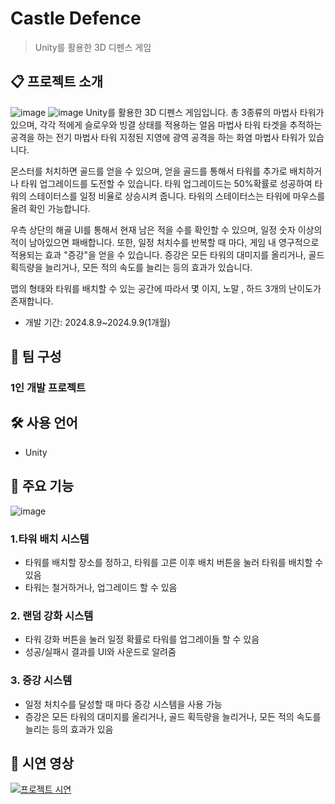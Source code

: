 # Castle Defence
> Unity를 활용한 3D 디펜스 게임

## 📋 프로젝트 소개
![image](https://github.com/user-attachments/assets/00675c6e-a7a8-4445-89c2-3e9bc37e1e36)
![image](https://github.com/user-attachments/assets/8a2a359e-ceae-4a83-b967-7d0cd4b1365f)
Unity를 활용한 3D 디펜스 게임입니다.
총 3종류의 마법사 타워가 있으며, 각각
적에게 슬로우와 빙결 상태를 적용하는 얼음 마법사 타워
타겟을 추적하는 공격을 하는 전기 마법사 타워
지정된 지영에 광역 공격을 하는 화염 마법사 타워가 있습니다.

몬스터를 처치하면 골드를 얻을 수 있으며, 얻을 골드를 통해서 타워를 추가로 배치하거나 타워 업그레이드를 도전할 수 있습니다.
타워 업그레이드는 50%확률로 성공하여 타워의 스테이터스를 일정 비율로 상승시켜 줍니다.
타워의 스테이터스는 타워에 마우스를 올려 확인 가능합니다.

우측 상단의 해골 UI를 통해서 현재 남은 적을 수를 확인할 수 있으며, 일정 숫자 이상의 적이 남아있으면 패배합니다.
또한, 일정 처치수를 반복할 때 마다, 게임 내 영구적으로 적용되는 효과 "증강"을 얻을 수 있습니다.
증강은 모든 타워의 대미지를 올리거나, 골드 획득량을 늘리거나, 모든 적의 속도를 늘리는 등의 효과가 있습니다.

맵의 형태와 타워를 배치할 수 있는 공간에 따라서 몇 이지, 노말 , 하드 3개의 난이도가 존재합니다.

- 개발 기간: 2024.8.9~2024.9.9(1개월) 

## 👥 팀 구성
### 1인 개발 프로젝트

## 🛠 사용 언어
- Unity

## 📌 주요 기능 
![image](https://github.com/user-attachments/assets/5cb5f13a-86ce-4feb-abbb-5c6942406293)
### 1.타워 배치 시스템
- 타워를 배치할 장소를 정하고, 타워를 고른 이후 배치 버튼을 눌러 타워를 배치할 수 있음
- 타워는 철거하거나, 업그레이드 할 수 있음

### 2. 랜덤 강화 시스템
- 타워 강화 버튼을 눌러 일정 확률로 타워를 업그레이들 할 수 있음
- 성공/실패시 결과를 UI와 사운드로 알려줌
### 3. 증강 시스템
- 일정 처치수를 달성할 때 마다 증강 시스템을 사용 가능
- 증강은 모든 타워의 대미지를 올리거나, 골드 획득량을 늘리거나, 모든 적의 속도를 늘리는 등의 효과가 있음

## 🎥 시연 영상
[![프로젝트 시연](https://img.youtube.com/vi/5GRvzGUcDbg/0.jpg)](https://youtu.be/5GRvzGUcDbg)

